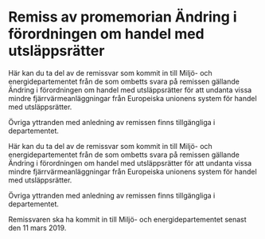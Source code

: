 # Remiss av promemorian Ändring i förordningen om handel med utsläppsrätter

Här kan du ta del av de remissvar som kommit in till Miljö- och energidepartementet från de som ombetts svara på remissen gällande Ändring i förordningen om handel med utsläppsrätter för att undanta vissa mindre fjärrvärmeanläggningar från Europeiska unionens system för handel med utsläppsrätter.

Övriga yttranden med anledning av remissen finns tillgängliga i departementet.

Här kan du ta del av de remissvar som kommit in till Miljö- och energidepartementet från de som ombetts svara på remissen gällande Ändring i förordningen om handel med utsläppsrätter för att undanta vissa mindre fjärrvärmeanläggningar från Europeiska unionens system för handel med utsläppsrätter.

Övriga yttranden med anledning av remissen finns tillgängliga i departementet.

Remissvaren ska ha kommit in till Miljö- och energidepartementet senast
den 11 mars 2019.

